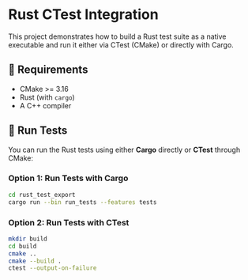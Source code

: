 # Rust CTest Integration

This project demonstrates how to build a Rust test suite as a native executable and run it either via CTest (CMake) or directly with Cargo.

## 🔧 Requirements

- CMake >= 3.16
- Rust (with `cargo`)
- A C++ compiler

## 🚀 Run Tests

You can run the Rust tests using either **Cargo** directly or **CTest** through CMake:

### Option 1: Run Tests with Cargo

```bash
cd rust_test_export
cargo run --bin run_tests --features tests
```

### Option 2: Run Tests with CTest

```bash
mkdir build
cd build
cmake ..
cmake --build .
ctest --output-on-failure
```

